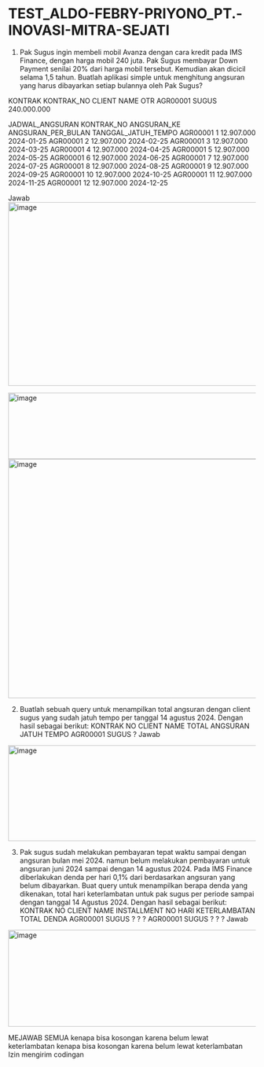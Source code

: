 # TEST_ALDO-FEBRY-PRIYONO_PT.-INOVASI-MITRA-SEJATI
1.	Pak Sugus ingin membeli mobil Avanza dengan cara kredit pada IMS Finance, dengan harga mobil 240 juta. Pak Sugus membayar Down Payment senilai 20% dari harga mobil tersebut. Kemudian akan dicicil selama 1,5 tahun. Buatlah aplikasi simple untuk menghitung angsuran yang harus dibayarkan setiap bulannya oleh Pak Sugus?

KONTRAK
KONTRAK_NO	CLIENT NAME	OTR
AGR00001	SUGUS	240.000.000

JADWAL_ANGSURAN
KONTRAK_NO	ANGSURAN_KE	ANGSURAN_PER_BULAN	TANGGAL_JATUH_TEMPO
AGR00001	1	12.907.000	2024-01-25
AGR00001	2	12.907.000	2024-02-25
AGR00001	3	12.907.000	2024-03-25
AGR00001	4	12.907.000	2024-04-25
AGR00001	5	12.907.000	2024-05-25
AGR00001	6	12.907.000	2024-06-25
AGR00001	7	12.907.000	2024-07-25
AGR00001	8	12.907.000	2024-08-25
AGR00001	9	12.907.000	2024-09-25
AGR00001	10	12.907.000	2024-10-25
AGR00001	11	12.907.000	2024-11-25
AGR00001	12	12.907.000	2024-12-25

Jawab
 <img width="975" height="374" alt="image" src="https://github.com/user-attachments/assets/e645ad05-207a-4cb8-a5a9-60f4555499bc" />

 <img width="975" height="135" alt="image" src="https://github.com/user-attachments/assets/0ab68253-fe6f-4a7c-b262-985278387a23" />

 <img width="975" height="487" alt="image" src="https://github.com/user-attachments/assets/5924bfde-5e23-4314-8c4c-8a9cc25afaf2" />


2.	Buatlah sebuah query untuk menampilkan total angsuran dengan client sugus yang sudah jatuh tempo per tanggal 14 agustus 2024. Dengan hasil sebagai berikut: 
KONTRAK NO	CLIENT NAME	TOTAL ANGSURAN JATUH TEMPO
AGR00001	SUGUS	?
Jawab
 <img width="975" height="195" alt="image" src="https://github.com/user-attachments/assets/95570c14-85df-4dee-821a-fc3a2e21d672" />


3.	Pak sugus sudah melakukan pembayaran tepat waktu sampai dengan angsuran bulan mei 2024. namun belum melakukan pembayaran untuk angsuran juni 2024 sampai dengan 14 agustus 2024. Pada IMS Finance diberlakukan denda per hari 0,1% dari berdasarkan angsuran yang belum dibayarkan. Buat query untuk menampilkan berapa denda yang dikenakan, total hari keterlambatan untuk pak sugus per periode sampai dengan tanggal 14 Agustus 2024. Dengan hasil sebagai berikut: 
KONTRAK NO	CLIENT NAME	INSTALLMENT NO	HARI KETERLAMBATAN	TOTAL DENDA
AGR00001	SUGUS	?	?	?
AGR00001	SUGUS	?	?	?
Jawab
 <img width="975" height="197" alt="image" src="https://github.com/user-attachments/assets/b296f384-0793-4d6a-acc5-aa679b8610e1" />

MEJAWAB SEMUA 
kenapa bisa kosongan karena belum lewat keterlambatan
kenapa bisa kosongan karena belum lewat keterlambatan
Izin mengirim codingan
